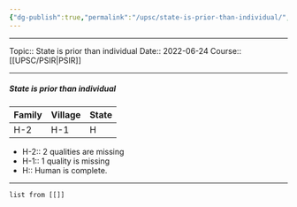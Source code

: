 ```yaml
---
{"dg-publish":true,"permalink":"/upsc/state-is-prior-than-individual/","dgHomeLink":true,"dgPassFrontmatter":false}
---
```


----
Topic:: State is prior than individual
Date:: 2022-06-24
Course:: [[UPSC/PSIR|PSIR]] 

----
##### State is prior than individual

| Family | Village | State |
| ------ | ------- | ----- |
| H-2    | H-1     | H     |

- H-2:: 2 qualities are missing 
- H-1:: 1 quality is missing 
- H:: Human is complete. 

---

```dataview
list from [[]]

```

